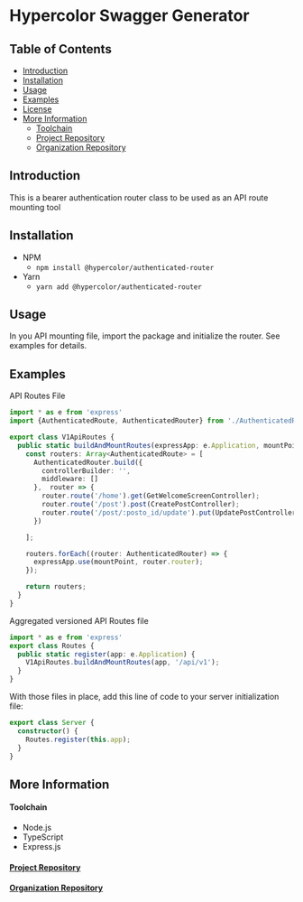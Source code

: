 # Hypercolor Swagger Generator

## Table of Contents
- [Introduction](#introduction)
- [Installation](#installation)
- [Usage](#usage)
- [Examples](#Examples)
- [License](LICENSE)
- [More Information](#more-information)
    - [Toolchain](#toolchain)
    - [Project Repository](#project-repository)
    - [Organization Repository](#organization-repository)

## Introduction
This is a bearer authentication router class to be used as an API route mounting tool 

## Installation
- NPM
  - `npm install @hypercolor/authenticated-router`
- Yarn
  - `yarn add @hypercolor/authenticated-router`

## Usage
In you API mounting file, import the package and initialize the router. See examples for details.

## Examples
API Routes File
```typescript
import * as e from 'express'
import {AuthenticatedRoute, AuthenticatedRouter} from './AuthenticatedRouter';

export class V1ApiRoutes {
  public static buildAndMountRoutes(expressApp: e.Application, mountPoint: string) {
    const routers: Array<AuthenticatedRoute> = [
      AuthenticatedRouter.build({
        controllerBuilder: '',
        middleware: []
      },  router => {
        router.route('/home').get(GetWelcomeScreenController);
        router.route('/post').post(CreatePostController);
        router.route('/post/:posto_id/update').put(UpdatePostController);
      })

    ];

    routers.forEach((router: AuthenticatedRouter) => {
      expressApp.use(mountPoint, router.router);
    });

    return routers;
  }
}
```
Aggregated versioned API Routes file
```typescript
import * as e from 'express'
export class Routes {
  public static register(app: e.Application) {
    V1ApiRoutes.buildAndMountRoutes(app, '/api/v1');
  }
}
```

With those files in place, add this line of code to your server initialization file:

```typescript
export class Server {
  constructor() {
    Routes.register(this.app);
  }
}
```


## More Information
#### Toolchain
- Node.js
- TypeScript
- Express.js

#### [Project Repository](https://github.com/hypercolor/swagger-generator)

#### [Organization Repository](https://github.com/hypercolor/)
